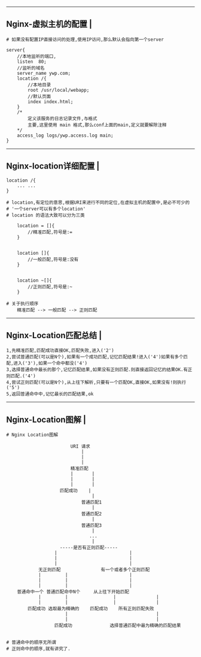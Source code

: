 -----------------------
Nginx-虚拟主机的配置	|
-----------------------
	# 如果没有配置IP直接访问的处理,使用IP访问,那么默认会指向第一个server

	server{
		//本地监听的端口,
		listen  80;
		//监听的域名
		server_name ywp.com;
		location /{
			//本地目录
			root /usr/local/webapp;
			//默认页面
			index index.html;
		}
		/*
			定义该服务的日志记录文件,与格式
			主要,这里使用 main 格式,那么conf上面的main,定义就要解除注释
		*/
		access_log logs/ywp.access.log main;
	}

-----------------------
Nginx-location详细配置	|
-----------------------
	location /{
		... ...
	}

	# location,有定位的意思,根据URI来进行不同的定位,在虚拟主机的配置中,是必不可少的
	# '一个server可以有多个location'
	# location 的语法大致可以分为三类

		location = []{
			//精准匹配,符号是:=
		}		
			
		
		location []{
			//一般匹配,符号是:没有
		}
			
		
		location ~[]{
			//正则匹配,符号是:~
		}
	
	# 关于执行顺序
		精准匹配 --> 一般匹配 --> 正则匹配

	
---------------------------
Nginx-Location匹配总结		|
---------------------------
	1,先精准匹配,匹配成功直接OK,匹配失败,进入('2')
	2,尝试普通匹配(可以是N个),如果有一个成功匹配,记忆匹配结果!进入('4')如果有多个匹配,进入('3'),如果一个命中都没('4')
	3,选择普通命中最长的那个,记忆匹配结果,如果没有正则匹配.则直接返回记忆的结果OK.有正则匹配.('4')
	4,尝试正则匹配(可以是N个),从上往下解析,只要有一个匹配OK,直接OK,如果没有!则执行('5')
	5,返回普通命中中,记忆最长的匹配结果,ok 


---------------------------
Nginx-Location图解			|
---------------------------
	# Nginx Location图解

							URI 请求
								|
								|
								|
							精准匹配
							|		|
							|		|
							|		|
						匹配成功	|
									|
								普通匹配1
									|
								普通匹配2
									|
								普通匹配3
									|
								   ...
									|
						-----是否有正则匹配-----
					  |							  |
					  |							  |
					  |							  |
				无正则匹配				有一个或者多个正则匹配
				|		  |						  |
				|		  |						  |
				|		  |						  |
		普通命中一个 普通匹配命中N个		从上往下开始匹配
				|		  |					|				|
				|         |					|				|
			匹配成功 选取最为精确的	匹配成功	所有正则匹配失败
						  |									|
						  |									|
					  匹配成功				选择普通匹配中最为精确的匹配结果
		
	
	# 普通命中的顺序无所谓
	# 正则命中的顺序,就有讲究了.